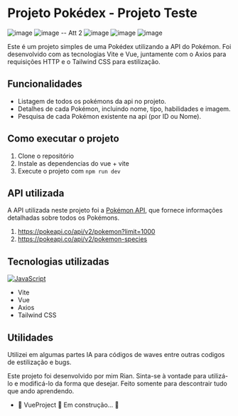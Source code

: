# Projeto Pokédex - **Projeto Teste**

 ![image](https://github.com/rianjsp/Pokemons_api/assets/116752833/6d31cd07-0593-4452-bc36-c3a9c051ea33)
 ![image](https://github.com/rianjsp/Pokemons_api/assets/116752833/b2a0523c-657d-48d9-898f-f9999e3defc9)
-- Att 2
 ![image](https://github.com/rianjsp/Pokemons_api_v2/assets/116752833/6400d3bc-a424-401d-8d8a-3763caeef0b2)
 ![image](https://github.com/rianjsp/Pokemons_api_v2/assets/116752833/e7525a7c-986c-4590-a1fa-14816ef9c9bb)
 ![image](https://github.com/rianjsp/Pokemons_api_v2/assets/116752833/0a97390f-9360-45ad-9d9a-56e2235a0f33)


Este é um projeto simples de uma Pokédex utilizando a API do Pokémon. Foi desenvolvido com as tecnologias Vite e Vue, juntamente com o Axios para requisições HTTP e o Tailwind CSS para estilização.

## Funcionalidades

- Listagem de todos os pokémons da api no projeto.
- Detalhes de cada Pokémon, incluindo nome, tipo, habilidades e imagem.
- Pesquisa de cada Pokémon existente na api (por ID ou Nome).
  
## Como executar o projeto

1. Clone o repositório
2. Instale as dependencias do vue + vite
3. Execute o projeto com `npm run dev`

## API utilizada

A API utilizada neste projeto foi a [Pokémon API](https://pokeapi.co/), que fornece informações detalhadas sobre todos os Pokémons.
1. https://pokeapi.co/api/v2/pokemon?limit=1000
2. https://pokeapi.co/api/v2/pokemon-species


## Tecnologias utilizadas 
[![JavaScript](https://img.shields.io/badge/Javascript-yellow?logo=javascript&labelColor=black)](https://www.javascript.com/)

- Vite
- Vue
- Axios
- Tailwind CSS




## Utilidades

Utilizei em algumas partes IA para códigos de waves entre outras codigos de estilização e bugs.

Este projeto foi desenvolvido por mim Rian. Sinta-se à vontade para utilizá-lo e modificá-lo da forma que desejar. Feito somente para descontrair tudo que ando aprendendo.

 - 🚧  VueProject 🚀 Em construção...  🚧
